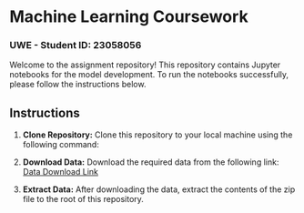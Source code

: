 # Machine Learning Coursework
### UWE - Student ID: 23058056

Welcome to the assignment repository! This repository contains Jupyter notebooks for the model development. To run the notebooks successfully, please follow the instructions below.

## Instructions

1. **Clone Repository:** Clone this repository to your local machine using the following command:


2. **Download Data:** Download the required data from the following link:
[Data Download Link](https://drive.google.com/file/d/1Zyi7P3Ei0CfBFckmOExb8b76rtQRiplY/view?usp=drive_link)

3. **Extract Data:** After downloading the data, extract the contents of the zip file to the root of this repository.